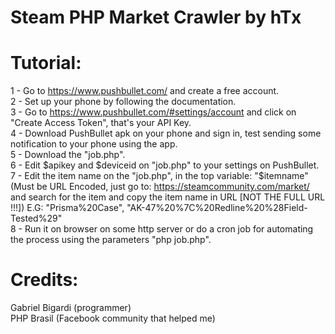 # Steam PHP Market Crawler by hTx
  
# Tutorial:
1 - Go to https://www.pushbullet.com/ and create a free account.  
2 - Set up your phone by following the documentation.  
3 - Go to https://www.pushbullet.com/#settings/account and click on "Create Access Token", that's your API Key.  
4 - Download PushBullet apk on your phone and sign in, test sending some notification to your phone using the app.  
5 - Download the "job.php".  
6 - Edit $apikey and $deviceid on "job.php" to your settings on PushBullet.  
7 - Edit the item name on the "job.php", in the top variable: "$itemname" (Must be URL Encoded, just go to: https://steamcommunity.com/market/ and search for the item and copy the item name in URL [NOT THE FULL URL !!!]) E.G: "Prisma%20Case", "AK-47%20%7C%20Redline%20%28Field-Tested%29"  
8 - Run it on browser on some http server or do a cron job for automating the process using the parameters "php job.php".  
  
# Credits:
Gabriel Bigardi (programmer)  
PHP Brasil (Facebook community that helped me)
